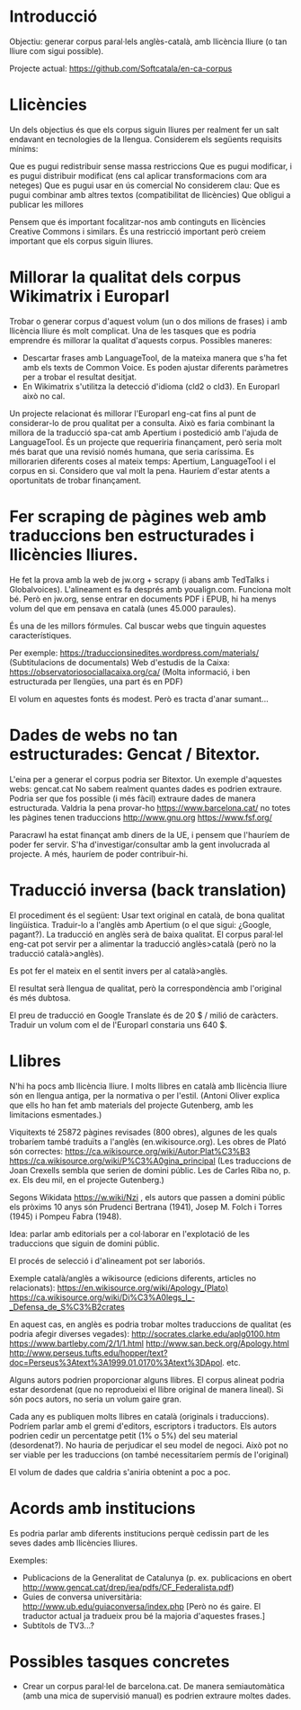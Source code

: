 
# Introducció

Objectiu: generar corpus paral·lels anglès-català, amb llicència lliure (o tan lliure com sigui possible). 

Projecte actual: https://github.com/Softcatala/en-ca-corpus 

# Llicències

Un dels objectius és que els corpus siguin lliures per realment fer un salt endavant en tecnologies de la llengua. Considerem els següents requisits mínims:

Que es pugui redistribuir sense massa restriccions 
Que es pugui modificar, i es pugui distribuir modificat (ens cal aplicar transformacions com ara neteges)
Que es pugui usar en ús comercial 
No considerem clau:
Que es pugui combinar amb altres textos (compatibilitat de llicències)
Que obligui a publicar les millores

Pensem que és important focalitzar-nos amb continguts en llicències Creative Commons i similars. És una restricció important però creiem important que els corpus siguin lliures. 

# Millorar la qualitat dels corpus Wikimatrix i Europarl

Trobar o generar corpus d'aquest volum (un o dos milions de frases) i amb llicència lliure és molt complicat. Una de les tasques que es podria emprendre és millorar la qualitat d'aquests corpus. 
Possibles maneres:
* Descartar frases amb LanguageTool, de la mateixa manera que s'ha fet amb els texts de Common Voice. Es poden ajustar diferents paràmetres per a trobar el resultat desitjat. 
* En Wikimatrix s'utilitza la detecció d'idioma (cld2 o cld3). En Europarl això no cal. 

Un projecte relacionat és millorar l'Europarl eng-cat fins al punt de considerar-lo de prou qualitat per a consulta. Això es faria combinant la millora de la traducció spa-cat amb Apertium i postedició amb l'ajuda de LanguageTool. És un projecte que requeriria finançament, però seria molt més barat que una revisió només humana, que seria caríssima. Es millorarien diferents coses al mateix temps: Apertium, LanguageTool i el corpus en si. Considero que val molt la pena. Hauríem d'estar atents a oportunitats de trobar finançament. 

# Fer scraping de pàgines web amb traduccions ben estructurades i llicències lliures. 

He fet la prova amb la web de jw.org + scrapy (i abans amb TedTalks i Globalvoices). L'alineament es fa després amb youalign.com. Funciona molt bé. Però en jw.org, sense entrar en documents PDF i EPUB, hi ha menys volum del que em pensava en català (unes 45.000 paraules).

És una de les millors fórmules. Cal buscar webs que tinguin aquestes característiques. 

Per exemple: https://traduccionsinedites.wordpress.com/materials/ (Subtitulacions de documentals)
Web d'estudis de la Caixa: https://observatoriosociallacaixa.org/ca/ (Molta informació, i ben estructurada per llengües, una part és en PDF)

El volum en aquestes fonts és modest. Però es tracta d'anar sumant...

# Dades de webs no tan estructurades: Gencat / Bitextor. 

L'eina per a generar el corpus podria ser Bitextor. Un exemple d'aquestes webs: 
gencat.cat
No sabem realment quantes dades es podrien extraure. Podria ser que fos possible (i més fàcil) extraure dades de manera estructurada. Valdria la pena provar-ho 
https://www.barcelona.cat/ 
no totes les pàgines tenen traduccions
http://www.gnu.org
https://www.fsf.org/ 


Paracrawl ha estat finançat amb diners de la UE, i pensem que l'hauríem de poder fer servir. S'ha d'investigar/consultar amb la gent involucrada al projecte. A més, hauríem de poder contribuir-hi.

# Traducció inversa (back translation)

El procediment és el següent: 
Usar text original en català, de bona qualitat lingüística. Traduir-lo a l'anglès amb Apertium (o el que sigui: ¿Google, pagant?). La traducció en anglès serà de baixa qualitat. El corpus paral·lel eng-cat pot servir per a alimentar la traducció anglès>català (però no la traducció català>anglès). 

Es pot fer el mateix en el sentit invers per al català>anglès. 

El resultat serà llengua de qualitat, però la correspondència amb l'original és més dubtosa. 

El preu de traducció en Google Translate és de 20 $ / milió de caràcters. Traduir un volum com el de l'Europarl constaria uns 640 $. 

# Llibres

N'hi ha pocs amb llicència lliure. I molts llibres en català amb llicència lliure són en llengua antiga, per la normativa o per l'estil. (Antoni Oliver explica que ells ho han fet amb materials del projecte Gutenberg, amb les limitacions esmentades.)

Viquitexts té 25872 pàgines revisades (800 obres), algunes de les quals trobaríem també traduïts a l'anglès (en.wikisource.org). Les obres de Plató són correctes: https://ca.wikisource.org/wiki/Autor:Plat%C3%B3
https://ca.wikisource.org/wiki/P%C3%A0gina_principal
(Les traduccions de Joan Crexells sembla que serien de domini públic. Les de Carles Riba no, p. ex. Els deu mil, en el projecte Gutenberg.)

Segons Wikidata https://w.wiki/Nzi , els autors que passen a domini públic els pròxims 10 anys són Prudenci Bertrana (1941), Josep M. Folch i Torres (1945) i Pompeu Fabra (1948).

Idea: parlar amb editorials per a col·laborar en l'explotació de les traduccions que siguin de domini públic.

El procés de selecció i d'alineament pot ser laboriós.

Exemple català/anglès a wikisource (edicions diferents, articles no relacionats):
https://en.wikisource.org/wiki/Apology_(Plato)
https://ca.wikisource.org/wiki/Di%C3%A0legs_I_-_Defensa_de_S%C3%B2crates

En aquest cas, en anglès es podria trobar moltes traduccions de qualitat (es podria afegir diverses vegades):
http://socrates.clarke.edu/aplg0100.htm
https://www.bartleby.com/2/1/1.html
http://www.san.beck.org/Apology.html
http://www.perseus.tufts.edu/hopper/text?doc=Perseus%3Atext%3A1999.01.0170%3Atext%3DApol.
etc.

Alguns autors podrien proporcionar alguns llibres. El corpus alineat podria estar desordenat (que no reprodueixi el llibre original de manera lineal). Si són pocs autors, no seria un volum gaire gran. 

Cada any es publiquen molts llibres en català (originals i traduccions). Podríem parlar amb el gremi d'editors, escriptors i traductors. Els autors podrien cedir un percentatge petit (1% o 5%) del seu material (desordenat?). No hauria de perjudicar el seu model de negoci. Això pot no ser viable per les traduccions (on també necessitaríem permís de l'original)

El volum de dades que caldria s'aniria obtenint a poc a poc. 

# Acords amb institucions

Es podria parlar amb diferents institucions perquè cedissin part de les seves dades amb llicències lliures. 

Exemples:
- Publicacions de la Generalitat de Catalunya (p. ex. publicacions en obert http://www.gencat.cat/drep/iea/pdfs/CF_Federalista.pdf)
- Guies de conversa universitària: http://www.ub.edu/guiaconversa/index.php [Però no és gaire. El traductor actual ja tradueix prou bé la majoria d'aquestes frases.]
- Subtítols de TV3...?

# Possibles tasques concretes

- Crear un corpus paral·lel de barcelona.cat. De manera semiautomàtica (amb una mica de supervisió manual) es podrien extraure moltes dades. 

